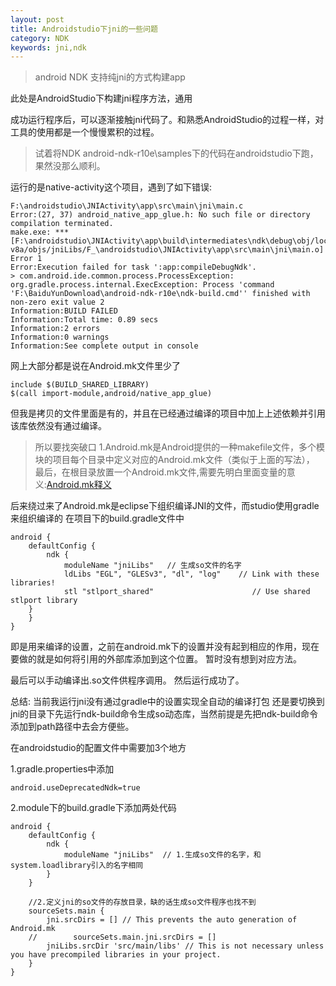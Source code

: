 ```yaml
---
layout: post
title: Androidstudio下jni的一些问题
category: NDK
keywords: jni,ndk
---
```


>android NDK 支持纯jni的方式构建app

此处是AndroidStudio下构建jni程序方法，通用

成功运行程序后，可以逐渐接触jni代码了。和熟悉AndroidStudio的过程一样，对工具的使用都是一个慢慢累积的过程。

>试着将NDK android-ndk-r10e\samples下的代码在androidstudio下跑，果然没那么顺利。

运行的是native-activity这个项目，遇到了如下错误:

	F:\androidstudio\JNIActivity\app\src\main\jni\main.c
	Error:(27, 37) android_native_app_glue.h: No such file or directory
	compilation terminated.
	make.exe: *** [F:\androidstudio\JNIActivity\app\build\intermediates\ndk\debug\obj/local/arm64-v8a/objs/jniLibs/F_\androidstudio\JNIActivity\app\src\main\jni\main.o] Error 1
	Error:Execution failed for task ':app:compileDebugNdk'.
	> com.android.ide.common.process.ProcessException: org.gradle.process.internal.ExecException: Process 'command 'F:\BaiduYunDownload\android-ndk-r10e\ndk-build.cmd'' finished with non-zero exit value 2
	Information:BUILD FAILED
	Information:Total time: 0.89 secs
	Information:2 errors
	Information:0 warnings
	Information:See complete output in console


网上大部分都是说在Android.mk文件里少了

	include $(BUILD_SHARED_LIBRARY)
	$(call import-module,android/native_app_glue)

但我是拷贝的文件里面是有的，并且在已经通过编译的项目中加上上述依赖并引用该库依然没有通过编译。


>所以要找突破口
>1.Android.mk是Android提供的一种makefile文件，多个模块的项目每个目录中定义对应的Android.mk文件（类似于上面的写法）， 
最后，在根目录放置一个Android.mk文件,需要先明白里面变量的意义:[Android.mk释义](http://blog.csdn.net/ly131420/article/details/9619269)

后来绕过来了Android.mk是eclipse下组织编译JNI的文件，而studio使用gradle来组织编译的
在项目下的build.gradle文件中

	android {
    	defaultConfig {
	        ndk {
	            moduleName "jniLibs"   // 生成so文件的名字
	            ldLibs "EGL", "GLESv3", "dl", "log"	   // Link with these libraries!
	            stl "stlport_shared"					  // Use shared stlport library
        }
    	}
	}

即是用来编译的设置，之前在android.mk下的设置并没有起到相应的作用，现在要做的就是如何将引用的外部库添加到这个位置。
暂时没有想到对应方法。

最后可以手动编译出.so文件供程序调用。
然后运行成功了。


总结:
当前我运行jni没有通过gradle中的设置实现全自动的编译打包
还是要切换到jni的目录下先运行ndk-build命令生成so动态库，当然前提是先把ndk-build命令添加到path路径中去会方便些。

在androidstudio的配置文件中需要加3个地方

1.gradle.properties中添加

	android.useDeprecatedNdk=true

2.module下的build.gradle下添加两处代码

	android {
	    defaultConfig {
	        ndk {
	            moduleName "jniLibs"  // 1.生成so文件的名字，和system.loadlibrary引入的名字相同
	        }
	    }

		//2.定义jni的so文件的存放目录，缺的话生成so文件程序也找不到
	    sourceSets.main {
	        jni.srcDirs = [] // This prevents the auto generation of Android.mk
		//        sourceSets.main.jni.srcDirs = []
	        jniLibs.srcDir 'src/main/libs' // This is not necessary unless you have precompiled libraries in your project.
	    }
	}











